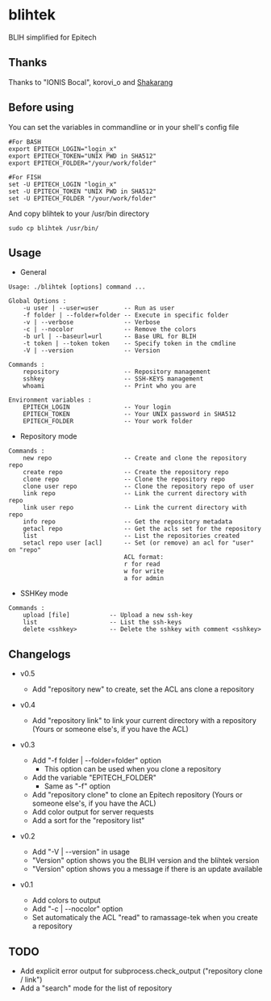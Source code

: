 # blihtek
BLIH simplified for Epitech

## Thanks
Thanks to "IONIS Bocal", korovi_o and [Shakarang](https://github.com/Shakarang)

## Before using
You can set the variables in commandline or in your shell's config file
````shell
#For BASH
export EPITECH_LOGIN="login_x"
export EPITECH_TOKEN="UNIX PWD in SHA512"
export EPITECH_FOLDER="/your/work/folder"
````
````fish
#For FISH
set -U EPITECH_LOGIN "login_x"
set -U EPITECH_TOKEN "UNIX PWD in SHA512"
set -U EPITECH_FOLDER "/your/work/folder"
````
And copy blihtek to your /usr/bin directory
````
sudo cp blihtek /usr/bin/
````
## Usage

* General
````
Usage: ./blihtek [options] command ...

Global Options :
    -u user | --user=user       -- Run as user
    -f folder | --folder=folder -- Execute in specific folder
    -v | --verbose              -- Verbose
    -c | --nocolor              -- Remove the colors
    -b url | --baseurl=url      -- Base URL for BLIH
    -t token | --token token    -- Specify token in the cmdline
    -V | --version              -- Version

Commands :
    repository                  -- Repository management
    sshkey                      -- SSH-KEYS management
    whoami                      -- Print who you are

Environment variables :
    EPITECH_LOGIN               -- Your login
    EPITECH_TOKEN               -- Your UNIX password in SHA512
    EPITECH_FOLDER              -- Your work folder
````

* Repository mode
````
Commands :
    new repo                    -- Create and clone the repository repo
    create repo                 -- Create the repository repo
    clone repo                  -- Clone the repository repo
    clone user repo             -- Clone the repository repo of user
    link repo                   -- Link the current directory with repo
    link user repo              -- Link the current directory with repo
    info repo                   -- Get the repository metadata
    getacl repo                 -- Get the acls set for the repository
    list                        -- List the repositories created
    setacl repo user [acl]      -- Set (or remove) an acl for "user" on "repo"
                                ACL format:
                                r for read
                                w for write
                                a for admin
````

* SSHKey mode
````
Commands :
    upload [file]           -- Upload a new ssh-key
    list                    -- List the ssh-keys
    delete <sshkey>         -- Delete the sshkey with comment <sshkey>
````

## Changelogs

* v0.5
    * Add "repository new" to create, set the ACL ans clone a repository

* v0.4
    * Add "repository link" to link your current directory with a repository (Yours or someone else's, if you have the ACL)

* v0.3
    * Add "-f folder | --folder=folder" option
        * This option can be used when you clone a repository
    * Add the variable "EPITECH_FOLDER"
        * Same as "-f" option
    * Add "repository clone" to clone an Epitech repository (Yours or someone else's, if you have the ACL)
    * Add color output for server requests
    * Add a sort for the "repository list"

* v0.2
    * Add "-V | --version" in usage
    * "Version" option shows you the BLIH version and the blihtek version
    * "Version" option shows you a message if there is an update available

* v0.1
    * Add colors to output
    * Add "-c | --nocolor" option
    * Set automaticaly the ACL "read" to ramassage-tek when you create a repository

## TODO

* Add explicit error output for subprocess.check_output ("repository clone / link")
* Add a "search" mode for the list of repository

